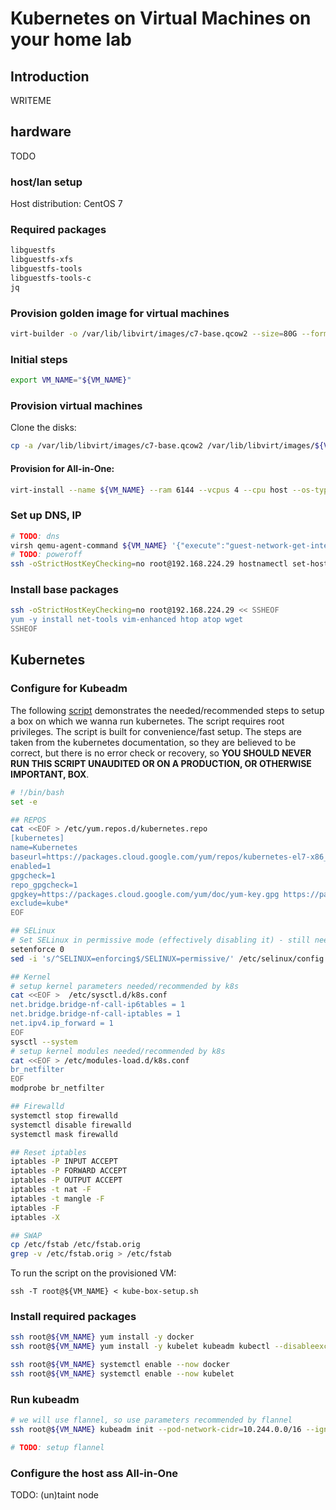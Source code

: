 # Kubernetes on Virtual Machines on your home lab

## Introduction
WRITEME

## hardware
TODO

### host/lan setup

Host distribution: CentOS 7

### Required packages
```bash
libguestfs
libguestfs-xfs
libguestfs-tools
libguestfs-tools-c
jq
```

### Provision golden image for virtual machines
```bash
virt-builder -o /var/lib/libvirt/images/c7-base.qcow2 --size=80G --format qcow2 --ssh-inject root:file:kojiro-kube-lan.pub --update --selinux-relabel --root-password file:rootpw centos-7.6
```

### Initial steps

```bash
export VM_NAME="${VM_NAME}"
```

### Provision virtual machines

Clone the disks:
```bash
cp -a /var/lib/libvirt/images/c7-base.qcow2 /var/lib/libvirt/images/${VM_NAME}.qcow2
```


#### Provision for All-in-One:
```bash
virt-install --name ${VM_NAME} --ram 6144 --vcpus 4 --cpu host --os-type linux --os-variant centos7.0 --disk path=/var/lib/libvirt/images/${VM_NAME}.qcow2,device=disk,bus=virtio,format=qcow2 --network bridge=k8sbr0,model=virtio --graphics none --console pty,target_type=serial --import
```

### Set up DNS, IP
```bash
# TODO: dns
virsh qemu-agent-command ${VM_NAME} '{"execute":"guest-network-get-interfaces"}' | python -mjson.tool
# TODO: poweroff
ssh -oStrictHostKeyChecking=no root@192.168.224.29 hostnamectl set-hostname ${VM_NAME}.kube.lan
```

### Install base packages
```bash
ssh -oStrictHostKeyChecking=no root@192.168.224.29 << SSHEOF
yum -y install net-tools vim-enhanced htop atop wget
SSHEOF
```

## Kubernetes

### Configure for Kubeadm

The following [script](scripts/-kube-box-setup.sh) demonstrates the needed/recommended steps to setup a box on which we wanna run kubernetes.
The script requires root privileges.
The script is built for convenience/fast setup. The steps are taken from the kubernetes documentation, so they are believed to be correct,
but there is no error check or recovery, so **YOU SHOULD NEVER RUN THIS SCRIPT UNAUDITED OR ON A PRODUCTION, OR OTHERWISE IMPORTANT, BOX**.

```bash
# !/bin/bash
set -e

## REPOS
cat <<EOF > /etc/yum.repos.d/kubernetes.repo
[kubernetes]
name=Kubernetes
baseurl=https://packages.cloud.google.com/yum/repos/kubernetes-el7-x86_64
enabled=1
gpgcheck=1
repo_gpgcheck=1
gpgkey=https://packages.cloud.google.com/yum/doc/yum-key.gpg https://packages.cloud.google.com/yum/doc/rpm-package-key.gpg
exclude=kube*
EOF

## SELinux
# Set SELinux in permissive mode (effectively disabling it) - still needed as k8s 1.13, unfortunately.
setenforce 0
sed -i 's/^SELINUX=enforcing$/SELINUX=permissive/' /etc/selinux/config

## Kernel
# setup kernel parameters needed/recommended by k8s
cat <<EOF >  /etc/sysctl.d/k8s.conf
net.bridge.bridge-nf-call-ip6tables = 1
net.bridge.bridge-nf-call-iptables = 1
net.ipv4.ip_forward = 1
EOF
sysctl --system
# setup kernel modules needed/recommended by k8s
cat <<EOF > /etc/modules-load.d/k8s.conf
br_netfilter
EOF
modprobe br_netfilter

## Firewalld
systemctl stop firewalld
systemctl disable firewalld
systemctl mask firewalld

## Reset iptables
iptables -P INPUT ACCEPT
iptables -P FORWARD ACCEPT
iptables -P OUTPUT ACCEPT
iptables -t nat -F
iptables -t mangle -F
iptables -F
iptables -X

## SWAP
cp /etc/fstab /etc/fstab.orig
grep -v /etc/fstab.orig > /etc/fstab
```

To run the script on the provisioned VM:
```
ssh -T root@${VM_NAME} < kube-box-setup.sh
```

### Install required packages

```bash
ssh root@${VM_NAME} yum install -y docker
ssh root@${VM_NAME} yum install -y kubelet kubeadm kubectl --disableexcludes=kubernetes
```

```bash
ssh root@${VM_NAME} systemctl enable --now docker
ssh root@${VM_NAME} systemctl enable --now kubelet
```

### Run kubeadm

```bash
# we will use flannel, so use parameters recommended by flannel
ssh root@${VM_NAME} kubeadm init --pod-network-cidr=10.244.0.0/16 --ignore-preflight-errors=swap
```

```bash
# TODO: setup flannel
```

### Configure the host ass All-in-One

TODO: (un)taint node

